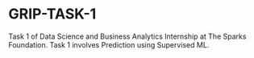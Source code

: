 # GRIP-TASK-1
Task 1 of Data Science and Business Analytics Internship at The Sparks Foundation. Task 1 involves Prediction using Supervised ML.
